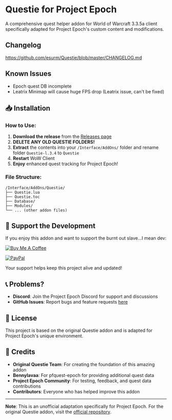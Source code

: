 # Questie for Project Epoch

A comprehensive quest helper addon for World of Warcraft 3.3.5a client specifically adapted for Project Epoch's custom content and modifications.

## Changelog

https://github.com/esurm/Questie/blob/master/CHANGELOG.md

## Known Issues

- Epoch quest DB incomplete
- Leatrix Minimap will cause huge FPS drop (Leatrix issue, can't be fixed)

## 📥 Installation

### How to Use:

1. **Download the release** from the [Releases page](https://github.com/esurm/Questie/releases)
2. **DELETE ANY OLD QUESTIE FOLDERS!**
3. **Extract** the contents into your `/Interface/AddOns/` folder and rename folder `Questie-l.3.4` to `Questie`
4. **Restart** WoW Client
5. **Enjoy** enhanced quest tracking for Project Epoch!

### File Structure:
```
/Interface/AddOns/Questie/
├── Questie.lua
├── Questie.toc
├── Database/
├── Modules/
└── ... (other addon files)
```

## 💖 Support the Development

If you enjoy this addon and want to support the burnt out slave...I mean dev:

[![Buy Me A Coffee](https://img.shields.io/badge/Buy%20Me%20A%20Coffee-Support-orange?style=flat-square&logo=buy-me-a-coffee)](https://buymeacoffee.com/surm)

[![PayPal](https://img.shields.io/badge/PayPal-Donate-blue?style=flat-square&logo=paypal)](https://paypal.me/mikolaas)

Your support helps keep this project alive and updated!

## 📞 Problems?

- **Discord**: Join the Project Epoch Discord for support and discussions
- **GitHub Issues**: Report bugs and feature requests [here](https://github.com/esurm/Questie/issues)


## 📄 License

This project is based on the original Questie addon and is adapted for Project Epoch's unique environment.

## 🙏 Credits

- **Original Questie Team**: For creating the foundation of this amazing addon
- **Bennylavaa**: For pfquest-epoch for providing additional quest data
- **Project Epoch Community**: For testing, feedback, and quest data contributions
- **Contributors**: Everyone who has helped improve this addon

---

**Note**: This is an unofficial adaptation specifically for Project Epoch. For the original Questie addon, visit the [official repository](https://github.com/Questie/Questie).
